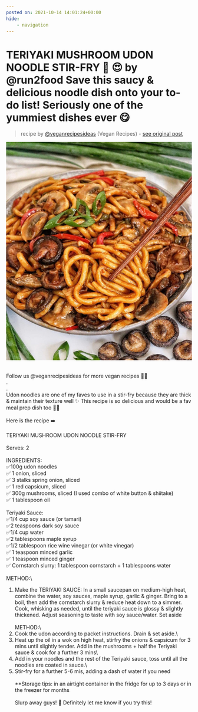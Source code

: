 ```yaml
---
posted on: 2021-10-14 14:01:24+00:00
hide:
    - navigation
---
```


# TERIYAKI MUSHROOM UDON NOODLE STIR-FRY 🍜 😍 by @run2food Save this saucy & delicious noodle dish onto your to-do list! Seriously one of the yummiest dishes ever 😋⁣ 

> recipe by [@veganrecipesideas](https://www.instagram.com/veganrecipesideas/) 
(Vegan Recipes) - [see original post](https://instagram.com/p/CVAvrtjpcuM)

![](../img/veganrecipesideas_14-10-2021_1410.png)

\
Follow us @veganrecipesideas for more vegan recipes 💚🌱\
⁣.\
.\
Udon noodles are one of my faves to use in a stir-fry because they are thick & maintain their texture well ✨ This recipe is so delicious and would be a fav meal prep dish too 🙌🏼⁣\
⁣\
Here is the recipe ➡️⁣\
⁣\
TERIYAKI MUSHROOM UDON NOODLE STIR-FRY⁣\
⁣\
Serves: 2 ⁣\
⁣\
INGREDIENTS:⁣\
✅100g udon noodles⁣\
✅ 1 onion, sliced ⁣\
✅ 3 stalks spring onion, sliced ⁣\
✅ 1 red capsicum, sliced ⁣\
✅ 300g mushrooms, sliced (I used combo of white button & shiitake) ⁣\
✅ 1 tablespoon oil ⁣\
⁣\
Teriyaki Sauce:⁣\
✅1/4 cup soy sauce (or tamari)⁣\
✅2 teaspoons dark soy sauce ⁣\
✅1/4 cup water ⁣\
✅2 tablespoons maple syrup ⁣\
✅1/2 tablespoon rice wine vinegar (or white vinegar)⁣\
✅ 1 teaspoon minced garlic⁣\
✅ 1 teaspoon minced ginger⁣\
✅ Cornstarch slurry: 1 tablespoon cornstarch + 1 tablespoons water ⁣\
⁣\
METHOD:⁣\
1. Make the TERIYAKI SAUCE: In a small saucepan on medium-high heat, combine the water, soy sauces, maple syrup, garlic & ginger. Bring to a boil, then add the cornstarch slurry & reduce heat down to a simmer. Cook, whisking as needed, until the teriyaki sauce is glossy & slightly thickened. Adjust seasoning to taste with soy sauce/water. Set aside⁣\
⁣\
METHOD:⁣\
1. Cook the udon according to packet instructions. Drain & set aside.⁣\
2. Heat up the oil in a wok on high heat, stirfry the onions & capsicum for 3 mins until slightly tender. Add in the mushrooms + half the Teriyaki sauce & cook for a further 3 mins⁣\
3. Add in your noodles and the rest of the Teriyaki sauce, toss until all the noodles are coated in sauce.⁣\
4. Stir-fry for a further 5-6 mis, adding a dash of water if you need⁣\
⁣\
**Storage tips:  in an airtight container in the fridge for up to 3 days or in the freezer for months ⁣\
⁣\
Slurp away guys! 🤤 Definitely let me know if you try this! 